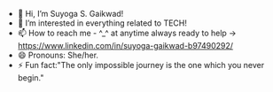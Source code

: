 - 👋 Hi, I’m Suyoga S. Gaikwad!
- 👀 I’m interested in everything related to TECH!
- 📫 How to reach me - ^_^ at anytime always ready to help ->  https://www.linkedin.com/in/suyoga-gaikwad-b97490292/
- 😄 Pronouns: She/her.
- ⚡ Fun fact:"The only impossible journey is the one which you never begin."

<!---
Suyoga28/Suyoga28 is a ✨ special ✨ repository because its `README.md` (this file) appears on your GitHub profile.
You can click the Preview link to take a look at your changes.
--->
